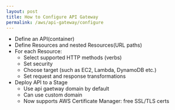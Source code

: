 ```yaml
---
layout: post
title: How to Configure API Gateway
permalink: /aws/api-gateway/configure
---
```


- Define an API(container)
- Define Resources and nested Resources(URL paths)
- For each Resource:
    - Select supported HTTP methods (verbs)
    - Set security
    - Choose target (such as EC2, Lambda, DynamoDB etc.)
    - Set request and response transformations
- Deploy API to a Stage
    - Use api gaetway domain by default
    - Can use custom domain
    - Now supports AWS Certificate Manager: free SSL/TLS certs

